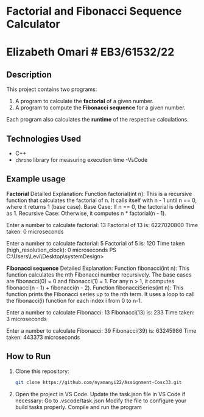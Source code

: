 # Factorial and Fibonacci Sequence Calculator
# Elizabeth Omari # EB3/61532/22
## Description
This project contains two programs:
1. A program to calculate the **factorial** of a given number.
2. A program to compute the **Fibonacci sequence** for a given number.

Each program also calculates the **runtime** of the respective calculations.

## Technologies Used
- C++ 
- `chrono` library for measuring execution time
-VsCode
## Example usage
**Factorial**
Detailed Explanation: Function factorial(int n): This is a recursive function that calculates the factorial of n. It calls itself with n - 1 until n == 0, where it returns 1 (base case). Base Case: If n == 0, the factorial is defined as 1. Recursive Case: Otherwise, it computes n * factorial(n - 1).

Enter a number to calculate factorial: 13
Factorial of 13 is: 6227020800
Time taken: 0 microseconds

Enter a number to calculate factorial: 5
Factorial of 5 is: 120
Time taken (high_resolution_clock): 0 microseconds
PS C:\Users\Levi\Desktop\systemDesign> 

**Fibonacci sequence**
Detailed Explanation: Function fibonacci(int n): This function calculates the nth Fibonacci number recursively. The base cases are fibonacci(0) = 0 and fibonacci(1) = 1. For any n > 1, it computes fibonacci(n - 1) + fibonacci(n - 2).
Function fibonacciSeries(int n): This function prints the Fibonacci series up to the nth term. It uses a loop to call the fibonacci(i) function for each index i from 0 to n-1.

Enter a number to calculate Fibonacci: 13
Fibonacci(13) is: 233
Time taken: 3 microseconds

Enter a number to calculate Fibonacci: 39
Fibonacci(39) is: 63245986
Time taken: 443373 microseconds
## How to Run
1. Clone this repository:
   ```sh
   git clone https://github.com/nyamanyi22/Assignment-Cosc33.git
2. Open the project in VS Code.
Update the task.json file in VS Code if necessary:
Go to .vscode/task.json
Modify the file to configure your build tasks properly.
Compile and run the program
